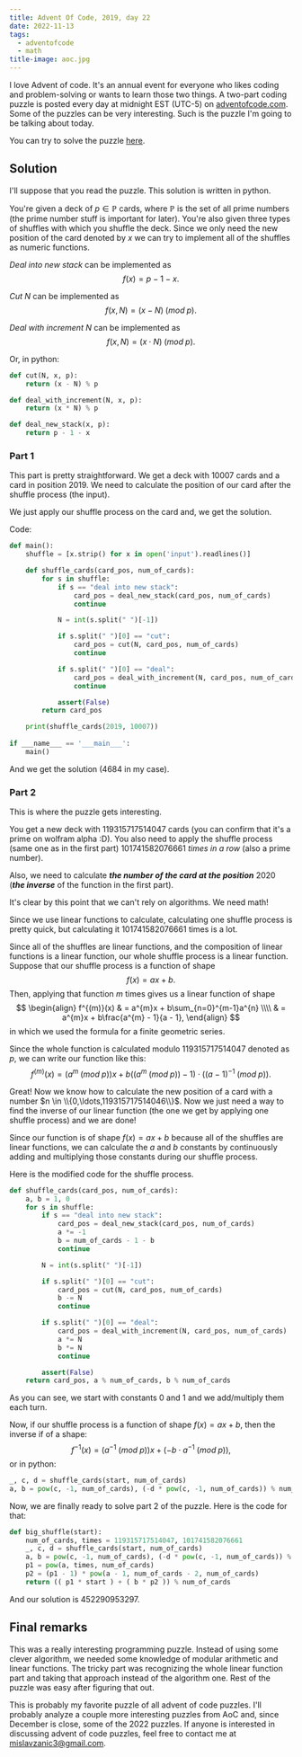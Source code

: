 ```yaml
---
title: Advent Of Code, 2019, day 22
date: 2022-11-13
tags: 
  - adventofcode
  - math
title-image: aoc.jpg
---
```

I love Advent of code.
It's an annual event for everyone who likes coding and problem-solving or wants to learn those two things.
A two-part coding puzzle is posted every day at midnight EST (UTC-5) on [adventofcode.com](https://adventofcode.com "adventofcode.com").
Some of the puzzles can be very interesting.
Such is the puzzle I'm going to be talking about today.

You can try to solve the puzzle [here](https://adventofcode.com/2019/day/22 "https://adventofcode.com/2019/day/22").

## Solution
I'll suppose that you read the puzzle.
This solution is written in python.

You're given a deck of $p \in \mathbb{P}$ cards, where $\mathbb{P}$ is the set of all prime numbers (the prime number stuff is important for later).
You're also given three types of shuffles with which you shuffle the deck.
Since we only need the new position of the card denoted by $x$ we can try to implement all of the shuffles as numeric functions.

*Deal into new stack* can be implemented as $$f(x) = p - 1 - x.$$

*Cut N* can be implemented as $$f(x, N) = (x - N)\; (mod\; p).$$

*Deal with increment N* can be implemented as $$f(x, N) = (x \cdot N)\; (mod\; p).$$

Or, in python:
```python
def cut(N, x, p):
    return (x - N) % p

def deal_with_increment(N, x, p):
    return (x * N) % p

def deal_new_stack(x, p):
    return p - 1 - x
```

### Part 1

This part is pretty straightforward.
We get a deck with $10007$ cards and a card in position $2019$. We need to calculate the position of our card after the shuffle process (the input).

We just apply our shuffle process on the card and, we get the solution.

Code:
```python
def main():
    shuffle = [x.strip() for x in open('input').readlines()]

    def shuffle_cards(card_pos, num_of_cards):
        for s in shuffle:
            if s == "deal into new stack":
                card_pos = deal_new_stack(card_pos, num_of_cards)
                continue

            N = int(s.split(" ")[-1])

            if s.split(" ")[0] == "cut":
                card_pos = cut(N, card_pos, num_of_cards)
                continue

            if s.split(" ")[0] == "deal":
                card_pos = deal_with_increment(N, card_pos, num_of_cards)
                continue

            assert(False)
        return card_pos

    print(shuffle_cards(2019, 10007))
    
if ___name___ == '___main___':
    main()
```
And we get the solution ($4684$ in my case).

### Part 2
This is where the puzzle gets interesting.

You get a new deck with $119315717514047$ cards (you can confirm that it's a prime on wolfram alpha :D).
You also need to apply the shuffle process (same one as in the first part) $101741582076661$ *times in a row* (also a prime number). 

Also, we need to calculate _**the number of the card at the position**_ $2020$ (_**the inverse**_ of the function in the first part).

It's clear by this point that we can't rely on algorithms. We need math!

Since we use linear functions to calculate, calculating one shuffle process is pretty quick, but calculating it $101741582076661$ times is a lot.

Since all of the shuffles are linear functions, and the composition of linear functions is a linear function, our whole shuffle process is a linear function.
Suppose that our shuffle process is a function of shape $$f(x) = ax + b.$$
Then, applying that function $m$ times gives us a linear function of shape 
$$
\begin{align}
f^{(m)}(x) & = a^{m}x + b\sum_{n=0}^{m-1}a^{n} \\\\
           & = a^{m}x + b\frac{a^{m} - 1}{a - 1},
\end{align}
$$
in which we used the formula for a finite geometric series.

Since the whole function is calculated modulo $119315717514047$ denoted as $p$, we can write our function like this:
$$
f^{(m)}(x) = (a^{m} \; (mod \; p))x + b((a^{m}\; (mod\; p)) - 1) \cdot ((a - 1)^{-1}\; (mod\; p)).
$$

Great! Now we know how to calculate the new position of a card with a number $n \in \\{0,\ldots,119315717514046\\}$.
Now we just need a way to find the inverse of our linear function (the one we get by applying one shuffle process) and we are done!

Since our function is of shape $f(x) = ax + b$ because all of the shuffles are linear functions, we can calculate the $a$ and $b$ constants by continuously adding and multiplying those constants during our shuffle process. 

Here is the modified code for the shuffle process.

```python
def shuffle_cards(card_pos, num_of_cards):
    a, b = 1, 0
    for s in shuffle:
        if s == "deal into new stack":
            card_pos = deal_new_stack(card_pos, num_of_cards)
            a *= -1
            b = num_of_cards - 1 - b
            continue

        N = int(s.split(" ")[-1])

        if s.split(" ")[0] == "cut":
            card_pos = cut(N, card_pos, num_of_cards)
            b -= N
            continue

        if s.split(" ")[0] == "deal":
            card_pos = deal_with_increment(N, card_pos, num_of_cards)
            a *= N
            b *= N
            continue

        assert(False)
    return card_pos, a % num_of_cards, b % num_of_cards
```

As you can see, we start with constants $0$ and $1$ and we add/multiply them each turn.

Now, if our shuffle process is a function of shape $f(x) = ax + b$, then the inverse if of a shape:
$$
f^{-1}(x) = (a^{-1}\; (mod \; p))x + (-b \cdot a^{-1}\; (mod\; p)),
$$
or in python:
```python
_, c, d = shuffle_cards(start, num_of_cards)
a, b = pow(c, -1, num_of_cards), (-d * pow(c, -1, num_of_cards)) % num_of_cards
```

Now, we are finally ready to solve part 2 of the puzzle. Here is the code for that:
```python
def big_shuffle(start):
    num_of_cards, times = 119315717514047, 101741582076661
    _, c, d = shuffle_cards(start, num_of_cards)
    a, b = pow(c, -1, num_of_cards), (-d * pow(c, -1, num_of_cards)) % num_of_cards
    p1 = pow(a, times, num_of_cards)
    p2 = (p1 - 1) * pow(a - 1, num_of_cards - 2, num_of_cards)
    return (( p1 * start ) + ( b * p2 )) % num_of_cards
```

And our solution is $452290953297$.

## Final remarks

This was a really interesting programming puzzle. Instead of using some clever algorithm, we needed some knowledge of modular arithmetic and linear functions.
The tricky part was recognizing the whole linear function part and taking that approach instead of the algorithm one.
Rest of the puzzle was easy after figuring that out.


This is probably my favorite puzzle of all advent of code puzzles. I'll probably analyze a couple more interesting puzzles from AoC and, since December is close, some of the 2022 puzzles.
If anyone is interested in discussing advent of code puzzles, feel free to contact me at [mislavzanic3@gmail.com](mailto:mislavzanic3@gmail.com).
